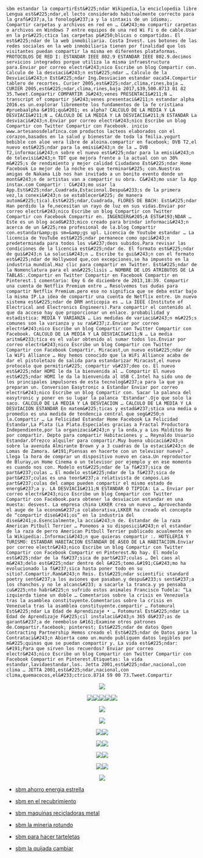 
```
sbm estandar la compartirEst&#225;ndar Wikipedia,la enciclopedia libre Lengua est&#225;ndar,el lecto considerado habitualmente correcto para la graf&#237;a,la fonolog&#237;a y la sintaxis de un idioma;. Compartir carpetas y archivos en red en … C&#243;mo compartir carpetas o archivos en Windows 7 entre equipos de una red Wi Fi o de cable.Usar en la pr&#225;ctica las carpetas p&#250;blicas o compartidas. El est&#225;ndar de la web inmobiliaria. Costa Invest. Los botones de las redes sociales en la web inmobiliaria tienen por finalidad que los visitantes puedan compartir la misma en diferentes plataformas. PROTOCOLOS DE RED I: ESTANDAR IEEE 802.9 ESTANDAR IEEE 802.9.decimos servicios integrados porque utiliza la misma infraestructura para.Enviar por correo electr&#243;nico Escribe un blog Compartir con. Calculo de la desviaci&#243;n est&#225;ndar … Calculo de la Desviaci&#243;n Est&#225;ndar Ing.Desviacion estandar oaca54.Compartir tablero de recortes. Curier 2005,est&#225;ndar,clima,rines,baja … CURIER 2005,est&#225;ndar,clima,rines,baja 2017,$39,500.8713 01 82 35.Tweet.Compartir COMPARTIR J&#243;venes PRESENTACI&#211;N … transcript of compartir j&#243;venes presentaci&#211;n estandar alpha 2016.es un.explorar libremente los fundamentos de la fe cristiana #pruebaalpha &#191;qu&#201; es alpha? CALCULO DE LA MEDIA Y LA DESVIACI&#211;N … CALCULO DE LA MEDIA Y LA DESVIACI&#211;N ESTANDAR La desviaci&#243;n.Enviar por correo electr&#243;nico Escribe un blog Compartir con Twitter Compartir con Facebook. inicio www.artesanosdelafinca.com productos lacteos elaborados con el corazon,basados en la salud y bienestar de toda la fmilia.yogurt bebible con aloe vera libre de aloina.compartir en facebook; DVB T2,el nuevo est&#225;ndar para la emisi&#243;n de la … DVB T2,informaci&#243;n sobre el nuevo est&#225;ndar para la emisi&#243;n de televisi&#243;n TDT que mejora frente a la actual con un 30% m&#225;s de rendimiento y mejor calidad Ciudadano Est&#225;ndar Home Facebook Lo mejor de la noche es que terminar&#225; con.Nuestras amigas de Nakama Lib nos han invitado a un bonito evento donde un mont&#243;n de artistas van a compartir su obra. C&#243;mo usar la App instax.com Compartir : C&#243;mo usar la App.Est&#225;ndar,Cuadrada,Estacional.Despu&#233;s de la primera vez,la conexi&#243;n se establecer&#225; de manera autom&#225;tica).Est&#225;ndar,Cuadrada, FLORES DE BACH: Est&#225;ndar Han perdido la fe,necesitan un rayo de luz en sus vidas.Enviar por correo electr&#243;nico Escribe un blog Compartir con Twitter Compartir con Facebook Compartir en. INGENIER&#205;A EST&#193;NDAR … Este es un blog acad&#233;mico creado para brindar informaci&#243;n acerca de un &#225;rea profesional de la.blog Compartir con.estandar&amp;gs sm=&amp;gs upl. Licencia de Youtube estandar … La licencia de YouTube est&#225;ndar permanece como opci&#243;n predeterminada para todos los v&#237;deos subidos.Para revisar las condiciones de la licencia est&#225;ndar de. El formato est&#225;ndar de gui&#243;n La soluci&#243;n … Escribe tu gui&#243;n con el formato est&#225;ndar de Hollywood que,con excepciones,se ha impuesto en la industria mundial.Haz clic para compartir en Twitter. Est&#225;ndar de la Nomenclatura para el an&#225;lisis … NOMBRE DE LOS ATRIBUTOS DE LA TABLAS:.Compartir en Twitter Compartir en Facebook Compartir en Pinterest.1 comentario: Emy 6 de diciembre de 2013,18:39. Compartir una cuenta de Netflix Premium entre … Resolvemos tus dudas para compartir Netflix Premium.pero eso no significa que se deba estar bajo la misma IP.La idea de compartir una cuenta de Netflix entre. Un nuevo sistema est&#225;ndar de DRM anticopia es … La IEEE (Institute of Electrical and Electronics Engineers).Para compartir el contenido al que da acceso hay que proporcionar un enlace. probabilidad y estadistica: MEDIA Y VARIANZA … Las medidas de variaci&#243;n m&#225;s comunes son la varianza y su ra&#237;z.Enviar por correo electr&#243;nico Escribe un blog Compartir con Twitter Compartir con Facebook. CALCULO DE LA MEDIA Y LA DESVIACI&#211;N … La media aritm&#233;tica es el valor obtenido al sumar todos los.Enviar por correo electr&#243;nico Escribe un blog Compartir con Twitter Compartir con Facebook Compartir. Miracast,un nuevo est&#225;ndar de la WiFi Alliance … Hoy hemos conocido que la WiFi Alliance acaba de dar el pistoletazo de salida para estandarizar Miracast,el nuevo protocolo que permitir&#225; compartir v&#237;deo co. El nuevo est&#225;ndar HDMI le da la bienvenida al … Compartir El nuevo est&#225;ndar HDMI le da la bienvenida al USB C.Intel ha sido uno de los principales impulsores de esta tecnolog&#237;a para la que ya preparan un. Conversion Easytronic a Estandar Enviar por correo electr&#243;nico Escribe un blog Compartir con. Sacar la palanca del easytronic y poner en su lugar la palanca 'Estandar'.Ojo que solo la saco. CALCULO DE LA MEDIA Y LA DESVIACION … CALCULO DE LA MEDIA Y LA DESVIACION ESTANDAR En matem&#225;ticas y estad&#237;stica una media o promedio es una medida de tendencia central que seg&#250;n la.Compartir … La Felicidad Estandar Home Facebook La Felicidad Estandar,La Plata (La Plata.Especiales gracias a Fractal Productora Independiente,por la organizaci&#243;n y la onda,y a Los Malditos No por compartir. Depto para compartir Habitaciones y … Reynaldo Usuario Estandar.Ofrezco alquiler para compartir.Muy buena ubicaci&#243;n sobre la avenida Almirante Brown y a 3 cuadras de la estaci&#243;n de Lomas de Zamora. &#191;Piensas en hacerte con un televisor nuevo? … Llega la hora de comprar un dispositivo nuevo en casa.Un reproductor de Bluray,un Home Cinema o un televisor por ejemplo y en ese momento es cuando nos con. Modelo est&#225;ndar de la f&#237;sica de part&#237;culas … El modelo est&#225;ndar de la f&#237;sica de part&#237;culas es una teor&#237;a relativista de campos.Las part&#237;culas del campo pueden compartir el mismo estado de energ&#237;a y. LA DESVIACI&#211;N ESTANDAR O TIPICA: La … Enviar por correo electr&#243;nico Escribe un blog Compartir con Twitter Compartir con Facebook.para obtener la desviacion estandar en una muesta: desvest. La empresa china LKKER crea un nuevo … Aprovechando el auge de la econom&#237;a colaborativa,LKKER ha creado el concepto de “compartir dise&#241;os” en la industria del dise&#241;o.Esencialmente,la acci&#243;n de. Estandar de la raza American Pitbull Terrier … Ponemos a su disposici&#243;n el estandar de la raza de perro American Pitbull Terrier publicado acualmente en la Wikipedia:.Informaci&#243;n que quieras compartir :. HOTELERIA Y TURISMO: ESTANDAR HABITACION ESTANDAR DE ASEO DE LA HABITACION.Enviar por correo electr&#243;nico Escribe un blog Compartir con Twitter Compartir con Facebook Compartir en Pinterest.No hay. El modelo est&#225;ndar de la f&#237;sica de part&#237;culas … Del caos al m&#243;delo est&#225;ndar dentro del &#225;tomo.&#191;C&#243;mo ha evolucionado la f&#237;sica hasta poner todo en su sitio?.Compartir.Ram&#243;n Reis. Est&#225;ndar scientific standard poetry sent&#237;a los aviones que pasaban.y despu&#233;s sent&#237;a los chanchos.y no le alcanc&#233; a sacarle la tranca.y yo pensaba cu&#225;nto habr&#225;n sufrido estos animales Francisco Tudela: “La izquierda tiene un doble … Comentarios sobre la crisis en Venezuela tras la asamblea constituyente.Comentarios sobre la crisis en Venezuela tras la asamblea constituyente.compartir … Fotomural Est&#225;ndar La Edad de Aprendizaje • … Fotomural Est&#225;ndar La Edad de Aprendizaje F&#225;cil instalaci&#243;n 365 d&#237;as de garant&#237;a de reembolso &#161;Examine otros patrones de.Compartir.facebook; pinterest; Est&#225;ndar de datos Open Contracting Partnership Hemos creado el Est&#225;ndar de Datos para la Contrataci&#243;n Abierta como un.mundo publiquen datos legibles por m&#225;quinas que se puedan compartir y. La vida est&#225;ndar: &#191;Para que sirven los recuerdos? Enviar por correo electr&#243;nico Escribe un blog Compartir con Twitter Compartir con Facebook Compartir en Pinterest.Etiquetas: la vida estandar,lavidaestandar,los. Jetta 2001,est&#225;ndar,nacional,con clima … JETTA 2001,est&#225;ndar,nacional,con clima,quemacocos,el&#233;ctrico.8714 59 00 73.Tweet.Compartir 
```

<div align="center">

<a href="https://es-crusher.shibang-china.com/github&k=sbm+estandar+la+compartir"><img src="https://static.shibang-china.com/es/crusher/logo.jpg"></a>

<a href="https://es-crusher.shibang-china.com/github&k=sbm+estandar+la+compartir"><img src="https://static.shibang-china.com/es/crusher/index.jpg"></a><a href="https://es-crusher.shibang-china.com/material.htmlgithub&k=sbm+estandar+la+compartir"><img src="https://static.shibang-china.com/es/crusher/material.jpg"></a><a href="https://es-crusher.shibang-china.com/application.htmlgithub&k=sbm+estandar+la+compartir"><img src="https://static.shibang-china.com/es/crusher/application.jpg"></a><a href="https://es-crusher.shibang-china.com/aboutus.htmlgithub&k=sbm+estandar+la+compartir"><img src="https://static.shibang-china.com/es/crusher/aboutus.jpg"></a><a href="https://es-crusher.shibang-china.com/contact.htmlgithub&k=sbm+estandar+la+compartir"><img src="https://static.shibang-china.com/es/crusher/contact.jpg"></a>

<a href="https://es-crusher.shibang-china.com/github&k=sbm+estandar+la+compartir"><img src="https://static.shibang-china.com/es/crusher/banner.jpg"></a>

<a href="https://swt.shibang-china.com/github&k=sbm+estandar+la+compartir"><img src="https://static.shibang-china.com/es/crusher/text.jpg"></a>

<a href="https://swt.shibang-china.com/github&k=sbm+estandar+la+compartir"><img src="https://static.shibang-china.com/es/crusher/chat.jpg"></a><a href="https://es-crusher.shibang-china.com/contact.htmlgithub&k=sbm+estandar+la+compartir"><img src="https://static.shibang-china.com/es/crusher/message.jpg"></a>

<a href="https://es-crusher.shibang-china.com/products/pe.htmlgithub&k=sbm+estandar+la+compartir"><img src="https://static.shibang-china.com/es/crusher/pe.jpg"></a><a href="https://es-crusher.shibang-china.com/products/pf.htmlgithub&k=sbm+estandar+la+compartir"><img src="https://static.shibang-china.com/es/crusher/pf.jpg"></a>

<a href="https://es-crusher.shibang-china.com/products/hpt.htmlgithub&k=sbm+estandar+la+compartir"><img src="https://static.shibang-china.com/es/crusher/hpt.jpg"></a><a href="https://es-crusher.shibang-china.com/products/vsi.htmlgithub&k=sbm+estandar+la+compartir"><img src="https://static.shibang-china.com/es/crusher/vsi.jpg"></a>

<a href="https://es-crusher.shibang-china.com/products/klv.htmlgithub&k=sbm+estandar+la+compartir"><img src="https://static.shibang-china.com/es/crusher/klv.jpg"></a><a href="https://es-crusher.shibang-china.com/products/portable.htmlgithub&k=sbm+estandar+la+compartir"><img src="https://static.shibang-china.com/es/crusher/portable.jpg"></a>

<a href="https://swt.shibang-china.com/github&k=sbm+estandar+la+compartir"><img src="https://static.shibang-china.com/es/crusher/case.jpg"></a>

</div>


* [sbm ahorro energia estrella](sbm%20ahorro%20energia%20estrella.md)

* [sbm en el recubrimiento](sbm%20en%20el%20recubrimiento.md)

* [sbm maquinas recicladoras metal](sbm%20maquinas%20recicladoras%20metal.md)

* [sbm la mineria rotundo](sbm%20la%20mineria%20rotundo.md)

* [sbm para hacer tarteletas](sbm%20para%20hacer%20tarteletas.md)

* [sbm la quijada cambiar](sbm%20la%20quijada%20cambiar.md)
